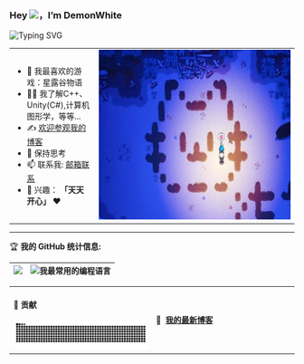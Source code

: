 ### Hey <img src="https://media.giphy.com/media/hvRJCLFzcasrR4ia7z/giphy.gif" width="25px">，I’m DemonWhite
![Typing SVG](https://readme-typing-svg.demolab.com/?lines=欢迎+来到+我的+Github+主页;很荣幸+能够+帮到你)


<table>
<tr>
<td valign="center"  width="30%">

- 🤖 我最喜欢的游戏：星露谷物语
- 👨‍💻 我了解C++、Unity(C#),计算机图形学，等等...
- ✍️ [欢迎参观我的博客](https://www.demonwhite.xyz/)
- 💬 保持思考
- 📫 联系我: [邮箱联系](mailto:NKUyhr@163.com)
- 🎣 兴趣：
**「天天开心」** ❤️
</td>
<td valign="center" width="100%" height="100%">
<img src="star.jpg" width="500" height="300">
</td>
</tr>
</table>

<hr/>

🏆 **我的 GitHub 统计信息:**

|![](https://github-readme-stats.vercel.app/api?username=demonwhitey)|![我最常用的编程语言](https://github-readme-stats.vercel.app/api/top-langs/?username=demonwhitey&layout=compact&hide_border=true&langs_count=10)|
|-|-|


<table>
<tr>
<td valign="center"  width="50%">

#### 🐍 贡献
<picture>
  <source media="(prefers-color-scheme: dark)" srcset="https://raw.githubusercontent.com/rento666/rento666/output/github-contribution-grid-snake-dark.svg">
  <source media="(prefers-color-scheme: light)" srcset="https://raw.githubusercontent.com/rento666/rento666/output/github-contribution-grid-snake.svg">
  <img alt="github contribution grid snake animation" src="https://raw.githubusercontent.com/rento666/rento666/output/github-contribution-grid-snake.svg">
</picture>

</td>
<td valign="center"  width="50%">

📕 &nbsp;[**我的最新博客**](https://cai-hong-tu-blog.pages.dev/)
<!-- BLOG-POST-LIST:START -->
<!-- BLOG-POST-LIST:END -->


</td>
</tr>
</table>

